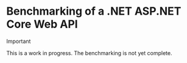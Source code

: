 # Benchmarking of a .NET ASP.NET Core Web API

> [!IMPORTANT]
> This is a work in progress. The benchmarking is not yet complete.
